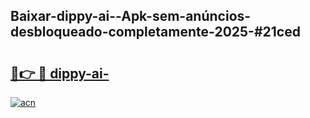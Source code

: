 ## Baixar-dippy-ai--Apk-sem-anúncios-desbloqueado-completamente-2025-#21ced

# <h2><a href="https://ainizakaria.my?title=dippy-ai-&ref=20M">🔗👉 🔴 dippy-ai-</a></h2>

[![acn](https://github.com/user-attachments/assets/0f9c940e-d8b0-45ae-aac7-cd30a18b3e1c)](https://ainizakaria.my?title=dippy-ai-&ref=20M)

